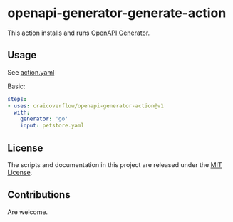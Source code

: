 # openapi-generator-generate-action

This action installs and runs [OpenAPI Generator](https://openapi-generator.tech/).

## Usage

See [action.yaml](https://github.com/craicoverflow/openapi-generator-generate-action/blob/main/action.yml)

Basic:

```yaml
steps:
- uses: craicoverflow/openapi-generator-action@v1
  with:
    generator: 'go'
    input: petstore.yaml
```

## License

The scripts and documentation in this project are released under the [MIT License](LICENSE).

## Contributions

Are welcome.
